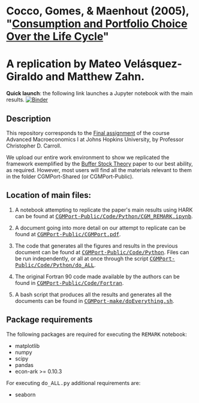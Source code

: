 # Cocco, Gomes, & Maenhout (2005), "[Consumption and Portfolio Choice Over the Life Cycle](https://academic.oup.com/rfs/article-abstract/18/2/491/1599892)"

# A replication by Mateo Velásquez-Giraldo and Matthew Zahn.

**Quick launch**: the following link launches a Jupyter notebook with the main results.
[![Binder](https://mybinder.org/badge_logo.svg)](https://mybinder.org/v2/gh/matthew-zahn/CGMPort/master?filepath=CGMPort-Public%2FCode%2FPython%2FCGM_REMARK.ipynb)

## Description

This repository corresponds to the [Final assignment](https://github.com/ccarrollATjhuecon/Methods/blob/master/Assignments/14_Final-Class-Project/Final-Class-Project.md) of the course Advanced Macroeconomics I at Johns Hopkins University, by Professor Christopher D. Carroll.

We upload our entire work environment to show we replicated the framework exemplified by the [Buffer Stock Theory](https://github.com/ccarrollATjhuecon/BufferStockTheory-make) paper to our best ability, as required. However, most users will find all the materials relevant to them in the folder CGMPort-Shared (or CGMPort-Public).

## Location of main files:
1. A notebook attempting to replicate the paper's main results using HARK can be found at [<tt>CGMPort-Public/Code/Python/CGM_REMARK.ipynb</tt>](https://github.com/matthew-zahn/CGMPort/blob/master/CGMPort-Public/Code/Python/CGM_REMARK.ipynb).

1. A document going into more detail on our attempt to replicate can be found at [<tt>CGMPort-Public/CGMPort.pdf</tt>](https://github.com/matthew-zahn/CGMPort/blob/master/CGMPort-Public/CGMPort.pdf).

1. The code that generates all the figures and results in the previous document can be found at [<tt>CGMPort-Public/Code/Python</tt>](https://github.com/matthew-zahn/CGMPort/tree/master/CGMPort-Public/Code/Python). Files can be run independently, or all at once through the script [<tt>CGMPort-Public/Code/Python/do_ALL</tt>](https://github.com/matthew-zahn/CGMPort/blob/master/CGMPort-Public/Code/Python/do_ALL.py).

1. The original Fortran 90 code made available by the authors can be found in [<tt>CGMPort-Public/Code/Fortran</tt>](https://github.com/matthew-zahn/CGMPort/tree/master/CGMPort-Public/Code/Fortran).

1. A bash script that produces all the results and generates all the documents can be found in [<tt>CGMPort-make/doEverything.sh</tt>](https://github.com/matthew-zahn/CGMPort/blob/master/CGMPort-make/doEverything.sh).

## Package requirements

The following packages are required for executing the <tt>REMARK</tt> notebook:
- matplotlib
- numpy
- scipy
- pandas
- econ-ark >= 0.10.3

For executing <tt>do_ALL.py</tt> additional requirements are:
- seaborn
